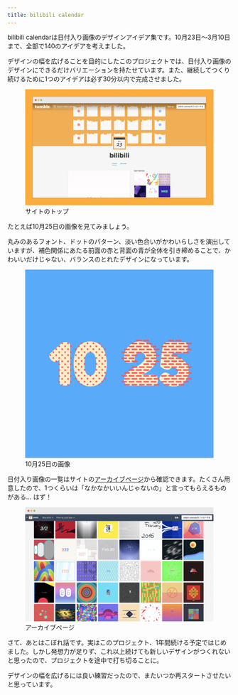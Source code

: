 ```yaml
---
title: bilibili calendar
---
```


<p>bilibili calendarは日付入り画像のデザインアイデア集です。10月23日〜3月10日まで、全部で140のアイデアを考えました。</p>
<p>デザインの幅を広げることを目的にしたこのプロジェクトでは、日付入り画像のデザインにできるだけバリエーションを持たせています。また、継続してつくり続けるために1つのアイデアは必ず30分以内で完成させました。</p>
<figure class="figure">
  <div class="figure__image"><img alt="" class="figure__image__src" src="/assets/2016-03-01-bilibili-calendar/site.png"></div>
  <figcaption class="figure__caption">サイトのトップ</figcaption>
</figure>
<p>たとえば10月25日の画像を見てみましょう。</p>
<p>丸みのあるフォント、ドットのパターン、淡い色合いがかわいらしさを演出していますが、補色関係にあたる前面の赤と背面の青が全体を引き締めることで、かわいいだけじゃない、バランスのとれたデザインになっています。</p>
<figure class="figure">
  <div class="figure__image--skelton"><img alt="" class="figure__image__src" src="/assets/2016-03-01-bilibili-calendar/date.png"></div>
  <figcaption class="figure__caption">10月25日の画像</figcaption>
</figure>
<p>日付入り画像の一覧はサイトの<a href="https://bilibili-calendar.tumblr.com/archive">アーカイブページ</a>から確認できます。たくさん用意したので、1つくらいは「なかなかいいんじゃないの」と言ってもらえるものがある... はず！</p>
<figure class="figure">
  <div class="figure__image"><img alt="" class="figure__image__src" src="/assets/2016-03-01-bilibili-calendar/site-archive.png"></div>
  <figcaption class="figure__caption">アーカイブページ</figcaption>
</figure>
<p>さて、あとはこぼれ話です。実はこのプロジェクト、1年間続ける予定ではじめました。しかし発想力が足りず、これ以上続けても新しいデザインがつくれないと思ったので、プロジェクトを途中で打ち切ることに。</p>
<p>デザインの幅を広げるには良い練習だったので、またいつか再スタートさせたいと思っています。</p>
